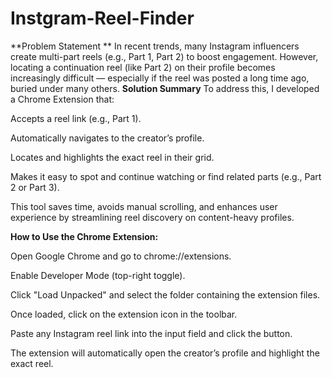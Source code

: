# Instgram-Reel-Finder
**Problem Statement ** 
In recent trends, many Instagram influencers create multi-part reels (e.g., Part 1, Part 2) to boost engagement. However, locating a continuation reel (like Part 2) on their profile becomes increasingly difficult — especially if the reel was posted a long time ago, buried under many others.
**Solution Summary**
To address this, I developed a Chrome Extension that:

Accepts a reel link (e.g., Part 1).

Automatically navigates to the creator’s profile.

Locates and highlights the exact reel in their grid.

Makes it easy to spot and continue watching or find related parts (e.g., Part 2 or Part 3).

This tool saves time, avoids manual scrolling, and enhances user experience by streamlining reel discovery on content-heavy profiles.

**How to Use the Chrome Extension:**

Open Google Chrome and go to chrome://extensions.

Enable Developer Mode (top-right toggle).

Click "Load Unpacked" and select the folder containing the extension files.

Once loaded, click on the extension icon in the toolbar.

Paste any Instagram reel link into the input field and click the button.

The extension will automatically open the creator’s profile and highlight the exact reel.
